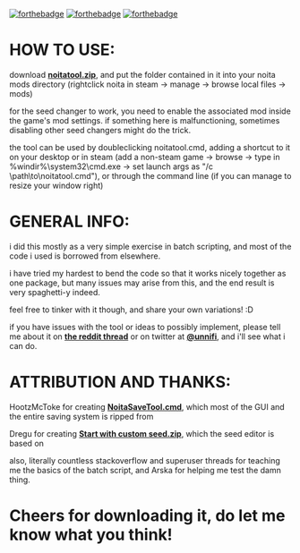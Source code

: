 [![forthebadge](https://forthebadge.com/images/badges/works-on-my-machine.svg)](https://forthebadge.com) [![forthebadge](https://forthebadge.com/images/badges/powered-by-black-magic.svg)](https://forthebadge.com) [![forthebadge](https://forthebadge.com/images/badges/ctrl-c-ctrl-v.svg)](https://forthebadge.com)

# HOW TO USE:
download **[noitatool.zip](https://github.com/talossa/noitatool/archive/main.zip)**, and put the folder contained in it into your noita mods directory (rightclick noita in steam -> manage -> browse local files -> mods)

for the seed changer to work, you need to enable the associated mod inside the game's mod settings. 
if something here is malfunctioning, sometimes disabling other seed changers might do the trick.

the tool can be used by doubleclicking noitatool.cmd, adding a shortcut to it on your desktop or in steam (add a non-steam game -> browse -> type in %windir%\system32\cmd.exe -> set launch args as "/c \path\to\noitatool.cmd"), or through the command line (if you can manage to resize your window right)


# GENERAL INFO:
i did this mostly as a very simple exercise in batch scripting, and most of the code i used is borrowed from elsewhere. 

i have tried my hardest to bend the code so that it works nicely together as one package, but many issues may arise from this, and the end result is very spaghetti-y indeed. 

feel free to tinker with it though, and share your own variations! :D

if you have issues with the tool or ideas to possibly implement, please tell me about it on **[the reddit thread](https://www.reddit.com/r/noita/comments/ljchy0)** or on twitter at **[@unnifi](https://twitter.com/unnifi)**, and i'll see what i can do.


# ATTRIBUTION AND THANKS:
HootzMcToke for creating **[NoitaSaveTool.cmd](https://github.com/hootzmctoke/noitasavetool)**, which most of the GUI and the entire saving system is ripped from

Dregu for creating **[Start with custom seed.zip](https://modworkshop.net/mod/25898)**, which the seed editor is based on

also, literally countless stackoverflow and superuser threads for teaching me the basics of the batch script, and Arska for 
helping me test the damn thing.

# Cheers for downloading it, do let me know what you think!
